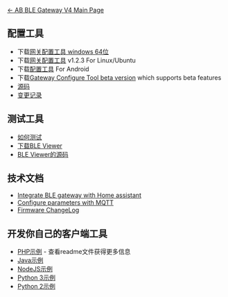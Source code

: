[← AB BLE Gateway V4 Main Page](AB_BLE_Gateway_V4.md)

## 配置工具

- 下载[网关配置工具 windows 64位][config-tool-link]
- 下载[网关配置工具](https://i1.aprbrother.com/gw-config-tool-1.2.3_amd64.deb.zip) v1.2.3 For Linux/Ubuntu
- 下载[配置工具](https://i1.aprbrother.com/apk/gw-config-tool-v1.1.4.apk) For Android
- 下载[Gateway Configure Tool beta version][config-tool-beta] which supports beta features
- [源码](https://github.com/AprilBrother/gw4-config-tool)
- [变更记录](https://github.com/AprilBrother/gw4-config-tool/wiki/ChangeLog)

## 测试工具

- [如何测试](Quick_Start_For_AB_BLE_Gateway_V4.md#How_To_Test)
- [下载BLE Viewer](https://i1.aprbrother.com/ble-viewer-setup-1.0.2.zip)
- [BLE Viewer的源码](https://github.com/AprilBrother/ble-viewer)

## 技术文档

* [Integrate BLE gateway with Home assistant](gw4/integrate_with_ha.md)
* [Configure parameters with MQTT](gw4/config_with_mqtt.md)
* [Firmware ChangeLog](AB_BLE_Gateway_V4_Firmware_Changes.md)

## 开发你自己的客户端工具

* [PHP示例](https://github.com/AprilBrother/ab-ble-gateway-sdk-php) - 查看readme文件获得更多信息
* [Java示例](https://github.com/AprilBrother/ab-ble-gateway-sdk/tree/master/gateway-v4/examples/java)
* [NodeJS示例](https://github.com/AprilBrother/ab-ble-gateway-sdk/tree/master/gateway-v4/examples/nodejs)
* [Python 3示例](https://github.com/AprilBrother/ab-ble-gateway-sdk/tree/master/gateway-v4/examples/python3)
* [Python 2示例](https://github.com/AprilBrother/ab-ble-gateway-sdk/tree/master/gateway-v4/examples/python)

[config-tool-link]: https://i1.aprbrother.com/soft/gw4-config-tool-v1.3.23.zip "Gateway Configure Tool"
[config-tool-beta]: https://github.com/AprilBrother/gw4-config-tool/releases "Latest Gateway config tool"
